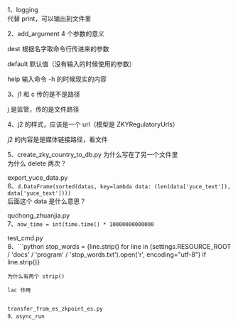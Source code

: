 
1、logging  
代替 print，可以输出到文件里  


2、add_argument 4 个参数的意义  

dest 根据名字取命令行传进来的参数  

default 默认值（没有输入的时候使用的参数）  

help 输入命令 -h 的时候现实的内容  


3、j1 和 c 传的是不是路径  

j 是监管，传的是文件路径  


4、j2 的样式，应该是一个 url（模型是 ZKYRegulatoryUrls）  

j2 的内容是是媒体链接路径，看文件  


5、create_zky_country_to_db.py 为什么写在了另一个文件里  
为什么 delete 两次？  


export_yuce_data.py  
6、`d.DataFrame(sorted(datas, key=lambda data: (len(data['yuce_text']), data['yuce_text'])))`  
后面这个 data 是什么意思？  


quchong_zhuanjia.py  
7、`now_time = int(time.time() * 10000000000000`  


test_cmd.py  
8、```python 
stop_words = {line.strip() for line in
              (settings.RESOURCE_ROOT / 'docs' / 'program' / 'stop_words.txt').open('r', encoding="utf-8") if
              line.strip()}
```
为什么有两个 strip()  

lac 作用  


transfer_from_es_zkpoint_es.py   
9、async_run  


